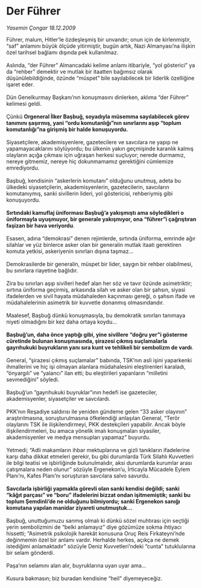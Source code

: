 # Der Führer

*Yasemin Çongar 18.12.2009*

<div class="taraf_structure_2col_1zq">
<div class="margen_n">



 <p>Führer, malum, Hitler’le özdeşleşmiş bir unvandır; onun için de kirlenmiştir, “saf” anlamını büyük ölçüde yitirmiştir, bugün artık, Nazi Almanyası’na ilişkin özel tarihsel bağlamı dışında pek kullanılmaz. <br/><br/>Aslında, “der Führer” Almancadaki kelime anlamı itibariyle, “yol gösterici” ya da “rehber” demektir ve mutlak bir itaatten bağımsız olarak düşünülebildiğinde, özünde “müspet” bile sayılabilecek bir liderlik özelliğine işaret eder. <br/><br/>Dün Genelkurmay Başkanı’nın konuşmasını dinlerken, aklıma “der Führer” kelimesi geldi. <br/><br/>Çünkü <b>Orgeneral İlker Başbuğ, soyadıyla müsemma sayılabilecek görev tanımını şaşırmış, yani “ordu komutanlığı”nın sınırlarını aşıp “toplum komutanlığı”na girişmiş bir halde konuşuyordu.</b> <br/><br/>Siyasetçilere, akademisyenlere, gazetecilere ve savcılara ne yapıp ne yapamayacaklarını söylüyordu; bu ülkenin yakın geçmişinde karanlık kalmış olayların açığa çıkması için uğraşan herkesi suçluyor; nerede durmamız, nereye gitmemiz, nereye hiç dokunmamamız gerektiğini cümlemize emrediyordu. <br/><br/>Başbuğ, kendisinin “askerlerin komutanı” olduğunu unutmuş, adeta bu ülkedeki siyasetçilerin, akademisyenlerin, gazetecilerin, savcıların komutanıymış, sanki sivillerin lideri, yol göstericisi, rehberiymiş gibi konuşuyordu.<b> <br/><br/>Sırtındaki kamuflaj üniforması Başbuğ’a yakışmıştı ama söyledikleri o üniformayla uyuşmuyor, bir generale yakışmıyor, ona “führer”i çağrıştıran faşizan bir hava veriyordu</b>. <br/><br/>Esasen, adına “demokrasi” denen rejimlerde, sırtında üniforma, emrinde ağır silahlar ve yüz binlerce asker olan bir generalin mutlak itaati gerektiren komuta yetkisi, askeriyenin sınırları dışına taşmaz... <br/><br/>Demokrasilerde bir generalin, müspet bir lider, saygın bir rehber olabilmesi, bu sınırlara riayetine bağlıdır. <br/><br/>Zira bu sınırları aşıp sivilleri hedef alan her söz ve tavır özünde asimetriktir; sırtına üniforma geçirmiş, arkasında silah ve asker olan bir şahsın, siyasi ifadelerden ve sivil hayata müdahaleden kaçınması gereği, o şahsın ifade ve müdahalelerinin asimetrik bir kuvvetle donanmış olmasındandır. <br/><br/>Maalesef, Başbuğ dünkü konuşmasıyla, bu demokratik sınırları tanımaya niyeti olmadığını bir kez daha ortaya koydu...<b> <br/><br/>Başbuğ’un, daha önce yaptığı gibi, yine sivillere “doğru yer”i gösterme cüretinde bulunan konuşmasında, şirazesi çıkmış suçlamalarla gayrıhukuki buyrukların yanı sıra kunt ve tehlikeli bir sembolizm de vardı</b>. <br/><br/>General, “şirazesi çıkmış suçlamalar” babında, TSK’nın asli işini yaparkenki ihmallerini ve hiç işi olmayan alanlara müdahalesini eleştirenleri karaladı, “önyargılı” ve “yalancı” ilan etti; bu eleştirileri yapanların “milletini sevmediğini” söyledi. <br/><br/>Başbuğ’un “gayrıhukuki buyruklar”ının hedefi ise gazeteciler, akademisyenler, siyasetçiler ve savcılardı. <br/><br/>PKK’nın Reşadiye saldırısı ile yeniden gündeme gelen “33 asker olayının” araştırılmasına, soruşturulmasına öfkelendiği anlaşılan General, “Terör olaylarını TSK ile ilişkilendirmeyi, PKK destekçileri yapabilir. Ancak böyle ilişkilendirmeleri, bu amaca yönelik imalı konuşmaları siyasiler, akademisyenler ve medya mensupları yapamaz” buyurdu. <br/><br/>Yetmedi; “Adli makamların ihbar mektuplarına ve gizli tanıkların ifadelerine karşı daha dikkat etmeleri gerekir, bu gibi durumlarda Türk Silahlı Kuvvetleri ile bilgi teatisi ve işbirliğinde bulunulmalıdır, aksi durumlarda kurumlar arası çatışmalara neden olunur” sözüyle Ergenekon’u, İrticayla Mücadele Eylem Planı’nı, Kafes Planı’nı soruşturan savcılara salvo savurdu. <b><br/><br/>Savcılarla işbirliği yapmakla görevli olan sanki kendisi değildi; sanki “kâğıt parçası” ve “boru” ifadelerini bizzat ondan işitmemiştik; sanki bu toplum Şemdinli’de ne olduğunu bilmiyordu; sanki Ergenekon sanığı komutana yapılan manidar ziyareti unutmuştuk...</b> <br/><br/>Başbuğ, unuttuğumuzu sanmış olmalı ki dünkü sözel muhtırası için seçtiği yerin sembolizmini de “belki anlamayız” diye gözümüze sokma ihtiyacı hissetti; “Asimetrik psikolojik harekât konusuna Oruç Reis Firkateyni’nde değinmemin özel bir anlamı vardır. Herhalde herkes, açıkça ne demek istediğimi anlamaktadır” sözüyle Deniz Kuvvetleri’ndeki “cunta” tutuklularına bir selam gönderdi. <br/><br/>Paşa’nın selamını alan alır, buyruklarına uyan uyar ama... <br/><br/>Kusura bakmasın; biz buradan kendisine “heil” diyemeyeceğiz.</p>
<br/>
<br/>
<br/>



<br/>


<div id="taraf_not">
</div>

</div>


</div>
